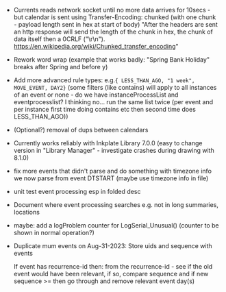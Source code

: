 * Currents reads network socket until no more data arrives for 10secs - but calendar is sent using
    Transfer-Encoding: chunked  (with one chunk - payload length sent in hex at start of body)
     "After the headers are sent an http response will send the length of the chunk in hex, the chunk of data itself then a 0CRLF ("\r\n").
      https://en.wikipedia.org/wiki/Chunked_transfer_encoding"

* Rework word wrap (example that works badly: "Spring Bank Holiday" breaks after Spring and before y)

* Add more advanced rule types:
             e.g.`{ LESS_THAN_AGO, "1 week", MOVE_EVENT, DAY2}`
      (some filters (like contains) will apply to all instances of an event or none -
         do we have instanceProcessList and eventprocesslist? I thinking no... run the same list twice
         (per event and per instance first time doing contains etc then second time does LESS_THAN_AGO))

* (Optional?) removal of dups between calendars

* Currently works reliably with Inkplate Library 7.0.0 (easy to change version in "Library Manager" - investigate crashes during drawing with 8.1.0)

* fix more events that didn't parse and do something with timezone info we now parse from event DTSTART (maybe use timezone info in file)

* unit test event processing esp in folded desc

* Document where event processing searches e.g. not in long summaries, locations

* maybe: add a logProblem counter for LogSerial_Unusual() (counter to be shown in normal operation?)

* Duplicate mum events on Aug-31-2023:
     Store uids and sequence with events
     
     If event has recurrence-id then:
         from the recurrence-id - see if the old event would have been relevant,
            if so, compare sequence and if new sequence >= then  go through and remove relevant event day(s)
